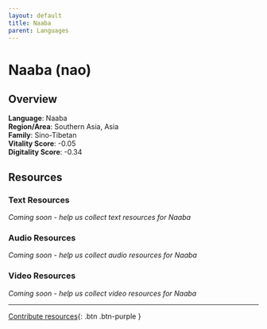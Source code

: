 ```yaml
---
layout: default
title: Naaba
parent: Languages
---
```


# Naaba (nao)

## Overview

**Language**: Naaba  
**Region/Area**: Southern Asia, Asia  
**Family**: Sino-Tibetan  
**Vitality Score**: -0.05  
**Digitality Score**: -0.34  

## Resources

### Text Resources
*Coming soon - help us collect text resources for Naaba*

### Audio Resources
*Coming soon - help us collect audio resources for Naaba*

### Video Resources
*Coming soon - help us collect video resources for Naaba*

---

[Contribute resources](https://fairtrain.github.io/){: .btn .btn-purple }
